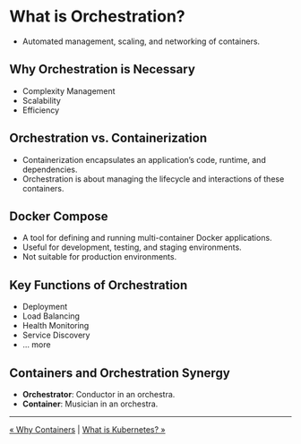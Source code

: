 <script>
document.getElementById('terminal-mkdocs-side-panel').style.display = "none";
document.getElementsByClassName('terminal-mkdocs-main-grid')[0].style.display="block";
document.body.style.backgroundColor = '#D0C9A6';
function remove() {
  try {
    document.getElementsByClassName('terminal-mkdocs-footer-grid')[0].style.display="none";
  } catch (e) {
    setTimeout(remove, 16);
  }
}
remove();
</script>

# What is Orchestration?

* Automated management, scaling, and networking of containers.

## Why Orchestration is Necessary

* Complexity Management
* Scalability
* Efficiency

## Orchestration vs. Containerization

* Containerization encapsulates an application’s code, runtime, and dependencies.
* Orchestration is about managing the lifecycle and interactions of these containers.

## Docker Compose

* A tool for defining and running multi-container Docker applications.
* Useful for development, testing, and staging environments.
* Not suitable for production environments.

## Key Functions of Orchestration

* Deployment
* Load Balancing
* Health Monitoring
* Service Discovery
* … more

## Containers and Orchestration Synergy

* **Orchestrator**: Conductor in an orchestra.
* **Container**: Musician in an orchestra.

<!-- Add visual aid -->

----

[« Why Containers](001-002-why-containers.md) | [What is Kubernetes? »](001-004-what-is-kubernetes.md)

<!-- 
Definition of Orchestration:
Begin with a clear definition: "Orchestration in the context of container technology 
refers to the automated management, scaling, and networking of containers.

Need for Orchestration:
Complexity Management: "Handling multiple containers manually can be complex and error-prone."
Scalability: "Orchestration tools automatically scale the containerized applications up or down based on demand."
Efficiency: "Orchestration optimizes the use of underlying resources, such as CPU and memory."

Orchestration vs. Containerization:
While containerization encapsulates an application’s code, runtime, and dependencies,
orchestration is about managing the lifecycle and interactions of these containers.

Key Functions of Orchestration:
Deployment: The process of automating the distribution and activation of 
applications or services within containers across a computing environment.
Load Balancing: The method of distributing network traffic or computational loads 
evenly across multiple servers or containers to ensure efficient resource utilization 
and fault tolerance.
Health Monitoring: A continuous check on the operational status of applications 
and services within containers to detect and address issues proactively.
Service Discovery: The automatic detection and connection to services in a network, 
enabling containers to find and communicate with each other in a dynamic environment.
Scaling: Dynamically adjusting the number of active containers based on workload 
demands to maintain optimal performance and resource utilization.
Self-Healing: The capability to automatically detect, diagnose, and repair 
failed containers or services without human intervention.
Rolling Updates: The process of incrementally updating containers with new 
versions, allowing for application updates with minimal downtime and disruption.
Secrets Management: Handling sensitive data like passwords, tokens, and keys 
securely within the orchestration environment, ensuring they are stored, 
transmitted, and accessed safely.
Configuration Management: Managing and maintaining consistency in system and 
application settings across various containers and environments.
Resource Management: Allocating and optimizing the use of computing resources 
like CPU, memory, and bandwidth among containers.
Security: Implementing and enforcing measures and protocols to protect containers 
and their communications from unauthorized access and threats.
Networking: Facilitating communication and connectivity between containers and 
external networks, including network routing and isolation.
Storage: Providing and managing persistent data storage solutions for containers, 
ensuring data remains available and consistent across container lifecycles.
Logging and Monitoring: Collecting, storing, and analyzing logs and metrics from 
containers to understand their performance and operational health.
Scheduling: Automatically placing containers on nodes in the cluster based on 
resource availability and constraints to optimize workload distribution.
Multi-tenancy: Supporting multiple users or groups (tenants) in a single 
orchestration environment, isolating their applications and data while sharing 
underlying resources.
Federation: Connecting and managing multiple Kubernetes clusters across different 
regions or cloud providers as a single logical cluster.
Extensibility: The ability to enhance and adapt the orchestration platform with 
additional features, plugins, or customizations to meet specific requirements.

Containers and Orchestration Synergy:
Orchestration platforms, like Kubernetes, are essential in a containerized environment 
for managing the container's lifecycle and ensuring that the application runs 
efficiently and reliably.

Real-World Analogy:
Think of container orchestration like a conductor in an orchestra, where each 
musician (container) plays a part. The conductor (orchestration tool) ensures 
they all play in harmony and at the right time.

Orchestration is critical for maximizing the benefits of containerization, 
ensuring scalable, reliable, and efficient operation of containerized 
applications across diverse environments.

-->